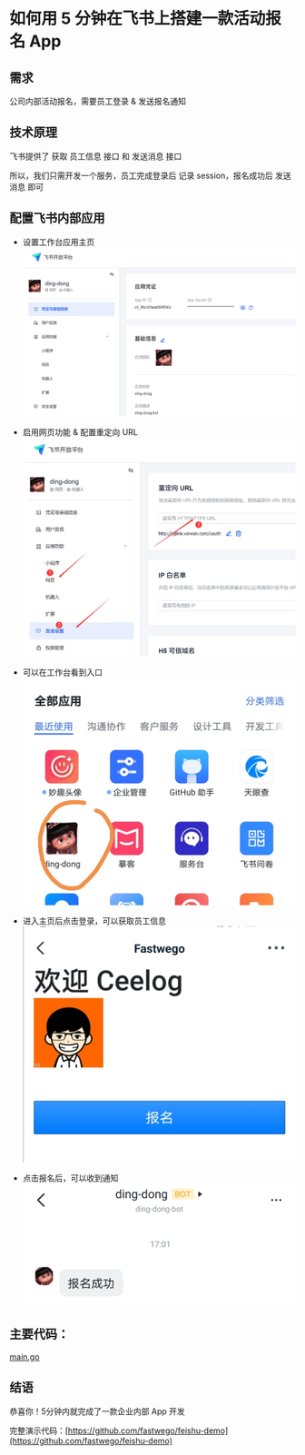 # 如何用 5 分钟在飞书上搭建一款活动报名 App 

## 需求

公司内部活动报名，需要员工登录 & 发送报名通知

## 技术原理

飞书提供了 获取 员工信息 接口 和 发送消息 接口

所以，我们只需开发一个服务，员工完成登录后 记录 session，报名成功后 发送消息 即可

## 配置飞书内部应用

- 设置工作台应用主页
![](img/1.jpg)

- 启用网页功能 & 配置重定向 URL
![](img/1.1.jpg)

- 可以在工作台看到入口
![](img/2.jpg)

- 进入主页后点击登录，可以获取员工信息
![](img/4.jpg)

- 点击报名后，可以收到通知
![](img/5.jpg)


## 主要代码：

[main.go](./main.go)


## 结语

恭喜你！5分钟内就完成了一款企业内部 App 开发

完整演示代码：[https://github.com/fastwego/feishu-demo](https://github.com/fastwego/feishu-demo)